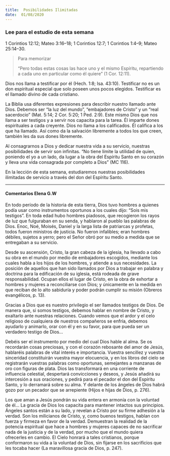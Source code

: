 ```yaml
---
title:  Posibilidades Ilimitadas
date:  01/08/2020
---
```


### Lee para el estudio de esta semana
1 Corintios 12:12; Mateo 3:16–18; 1 Corintios 12:7; 1 Corintios 1:4–9; Mateo 25:14–30.

> <p>Para memorizar</p>
> “Pero todas estas cosas las hace uno y el mismo Espíritu, repartiendo a cada uno en particular como él quiere” (1 Cor. 12:11).

Dios nos llama a testificar por él (Hech. 1:8; Isa. 43:10). Testificar no es un don espiritual especial que solo poseen unos pocos elegidos. Testificar es el llamado divino de cada cristiano.

La Biblia usa diferentes expresiones para describir nuestro llamado ante Dios. Debemos ser “la luz del mundo”, “embajadores de Cristo” y un “real sacerdocio” (Mat. 5:14; 2 Cor. 5:20; 1 Ped. 2:9). Este mismo Dios que nos llama a ser testigos y a servir nos capacita para la tarea. Él imparte dones espirituales a cada creyente. Dios no llama a los calificados. Él califica a los que ha llamado. Así como da la salvación libremente a todos los que creen, también les da sus dones libremente.

Al consagrarnos a Dios y dedicar nuestra vida a su servicio, nuestras posibilidades de servir son infinitas. “No tiene límite la utilidad de quien, poniendo el yo a un lado, da lugar a la obra del Espíritu Santo en su corazón y lleva una vida consagrada por completo a Dios” (MC 116).

En la lección de esta semana, estudiaremos nuestras posibilidades ilimitadas de servicio a través del don del Espíritu Santo.

---

#### Comentarios Elena G.W

En todo período de la historia de esta tierra, Dios tuvo hombres a quienes podía usar como instrumentos oportunos a los cuales dijo: “Sois mis testigos”. En toda edad hubo hombres piadosos, que recogieron los rayos de luz que fulguraban en su senda, y hablaron al pueblo las palabras de Dios. Enoc, Noé, Moisés, Daniel y la larga lista de patriarcas y profetas, todos fueron ministros de justicia. No fueron infalibles; eran hombres débiles, sujetos a yerro; pero el Señor obró por su medio a medida que se entregaban a su servicio.

Desde su ascensión, Cristo, la gran cabeza de la iglesia, ha llevado a cabo su obra en el mundo por medio de embajadores escogidos, mediante los cuales habla a los hijos de los hombres, y atiende a sus necesidades. La posición de aquellos que han sido llamados por Dios a trabajar en palabra y doctrina para la edificación de su iglesia, está rodeada de grave responsabilidad. Ocupan ellos el lugar de Cristo, en la obra de exhortar a hombres y mujeres a reconciliarse con Dios; y únicamente en la medida en que reciban de lo alto sabiduría y poder podrán cumplir su misión (Obreros evangélicos, p. 13).

Gracias a Dios que es nuestro privilegio el ser llamados testigos de Dios. De manera que, si somos testigos, debemos hablar en nombre de Cristo, y exaltarlo ante nuestras relaciones. Cuando vemos que el ardor y el celo religioso de cualquiera de nuestros compañeros se enfría, debemos ayudarlo y animarlo, orar con él y en su favor, para que pueda ser un verdadero testigo de Dios…

Debéis ser el instrumento por medio del cual Dios hable al alma. Se os recordarán cosas preciosas, y con el corazón rebosante del amor de Jesús, hablaréis palabras de vital interés e importancia. Vuestra sencillez y vuestra sinceridad constituirán vuestra mayor elocuencia, y en los libros del cielo se registrarán vuestras palabras como oportunas, semejantes a manzanas de oro con figuras de plata. Dios las transformará en una corriente de influencia celestial, despertará convicciones y deseos, y Jesús añadirá su intercesión a sus oraciones, y pedirá para el pecador el don del Espíritu Santo, y lo derramará sobre su alma. Y delante de los ángeles de Dios habrá gozo por un pecador que se arrepiente (Hijos e hijas de Dios, p. 276).

Los que aman a Jesús pondrán su vida entera en armonía con la voluntad de él... La gracia de Dios los capacita para mantener intactos sus principios. Ángeles santos están a su lado, y revelan a Cristo por su firme adhesión a la verdad. Son los milicianos de Cristo, y, como buenos testigos, hablan con fuerza y firmeza en favor de la verdad. Demuestran la realidad de la potencia espiritual que hace a hombres y mujeres capaces de no sacrificar nada de la justicia y de la verdad, por mucho que el mundo quiera ofrecerles en cambio. El Cielo honrará a tales cristianos, porque conformaron su vida a la voluntad de Dios, sin fijarse en los sacrificios que les tocaba hacer (La maravillosa gracia de Dios, p. 247).
